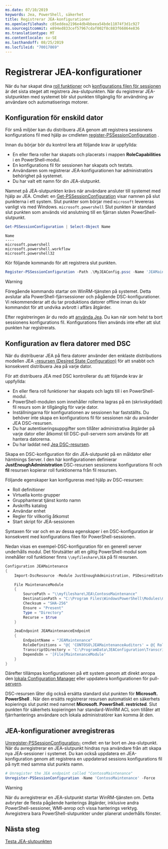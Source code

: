 ```yaml
---
ms.date: 07/10/2019
keywords: Jea, PowerShell, säkerhet
title: Registrerar JEA-konfigurationer
ms.openlocfilehash: c85eddea2196e4db4bbeea54bde11074f3d1c927
ms.sourcegitcommit: e894ed833cef57967cdaf002f8c883f66864e836
ms.translationtype: MT
ms.contentlocale: sv-SE
ms.lasthandoff: 08/25/2019
ms.locfileid: "70017869"
---
```

# <a name="registering-jea-configurations"></a>Registrerar JEA-konfigurationer

När du har skapat dina [roll funktioner](role-capabilities.md) och [konfigurations filen för sessionen](session-configurations.md) är det sista steget att registrera Jea-slutpunkten. När du registrerar JEA-slutpunkten med systemet blir slut punkten tillgänglig för användning av användare och automatiserings motorer.

## <a name="single-machine-configuration"></a>Konfiguration för enskild dator

För små miljöer kan du distribuera JEA genom att registrera sessionens konfigurations fil med hjälp av cmdleten [register-PSSessionConfiguration](/powershell/module/microsoft.powershell.core/register-pssessionconfiguration) .

Innan du börjar bör du kontrol lera att följande krav är uppfyllda:

- En eller flera roller har skapats och placerats i mappen **RoleCapabilities** i en PowerShell-modul.
- En konfigurations fil för sessionen har skapats och testats.
- Användaren som registrerar JEA-konfigurationen har administratörs behörighet på systemet.
- Du har valt ett namn för din JEA-slutpunkt.

Namnet på JEA-slutpunkten krävs när användare ansluter till systemet med hjälp av JEA. Cmdlet: en [Get-PSSessionConfiguration](/powershell/module/microsoft.powershell.core/get-pssessionconfiguration) visar namnen på slut punkterna i ett system. Slut punkter som börjar med `microsoft` levereras vanligt vis med Windows. `microsoft.powershell` Slut punkten är standard slut punkten som används vid anslutning till en fjärran sluten PowerShell-slutpunkt.

```powershell
Get-PSSessionConfiguration | Select-Object Name
```

```Output
Name
----
microsoft.powershell
microsoft.powershell.workflow
microsoft.powershell32
```

Kör följande kommando för att registrera slut punkten.

```powershell
Register-PSSessionConfiguration -Path .\MyJEAConfig.pssc -Name 'JEAMaintenance' -Force
```

> [!WARNING]
> Föregående kommando startar om WinRM-tjänsten på systemet. Detta avslutar alla PowerShell-fjärrsessioner och pågående DSC-konfigurationer. Vi rekommenderar att du tar produktions datorer offline innan du kör kommandot för att undvika avbrott i affärs åtgärder.

Efter registreringen är du redo att [använda Jea](using-jea.md). Du kan när som helst ta bort sessionens konfigurations fil. Konfigurations filen används inte efter att slut punkten har registrerats.

## <a name="multi-machine-configuration-with-dsc"></a>Konfiguration av flera datorer med DSC

När du distribuerar JEA på flera datorer använder den enklaste distributions modellen JEA [-resursen (Desired State Configuration)](/powershell/dsc/overview) för att snabbt och konsekvent distribuera Jea på varje dator.

För att distribuera JEA med DSC kontrollerar du att följande krav är uppfyllda:

- En eller flera roll funktioner har skapats och lagts till i en PowerShell-modul.
- PowerShell-modulen som innehåller rollerna lagras på en (skrivskyddad) fil resurs som är tillgänglig för varje dator.
- Inställningarna för konfigurationen av sessionen har fastställts. Du behöver inte skapa en konfigurations fil för sessionen när du använder JEA DSC-resursen.
- Du har autentiseringsuppgifter som tillåter administrativa åtgärder på varje dator eller åtkomst till DSC-pull-servern som används för att hantera datorerna.
- Du har laddat ned [Jea DSC-resursen](https://github.com/PowerShell/JEA/tree/master/DSC%20Resource).

Skapa en DSC-konfiguration för din JEA-slutpunkt på en måldator eller hämtnings Server. I den här konfigurationen definierar **JustEnoughAdministration** DSC-resursen sessionens konfigurations fil och **fil** resursen kopierar roll funktionerna från fil resursen.

Följande egenskaper kan konfigureras med hjälp av DSC-resursen:

- Roll definitioner
- Virtuella konto grupper
- Grupphanterat tjänst konto namn
- Avskrifts katalog
- Användar enhet
- Regler för villkorlig åtkomst
- Start skript för JEA-sessionen

Syntaxen för var och en av dessa egenskaper i en DSC-konfiguration är konsekvent med konfigurations filen för PowerShell-sessionen.

Nedan visas en exempel-DSC-konfiguration för en generell server underhålls modul. Det förutsätter att en giltig PowerShell-modul som innehåller roll funktioner finns `\\myfileshare\JEA` på fil resursen.

```powershell
Configuration JEAMaintenance
{
    Import-DscResource -Module JustEnoughAdministration, PSDesiredStateConfiguration

    File MaintenanceModule
    {
        SourcePath = "\\myfileshare\JEA\ContosoMaintenance"
        DestinationPath = "C:\Program Files\WindowsPowerShell\Modules\ContosoMaintenance"
        Checksum = "SHA-256"
        Ensure = "Present"
        Type = "Directory"
        Recurse = $true
    }

    JeaEndpoint JEAMaintenanceEndpoint
    {
        EndpointName = "JEAMaintenance"
        RoleDefinitions = "@{ 'CONTOSO\JEAMaintenanceAuditors' = @{ RoleCapabilities = 'GeneralServerMaintenance-Audit' }; 'CONTOSO\JEAMaintenanceAdmins' = @{ RoleCapabilities = 'GeneralServerMaintenance-Audit', 'GeneralServerMaintenance-Admin' } }"
        TranscriptDirectory = 'C:\ProgramData\JEAConfiguration\Transcripts'
        DependsOn = '[File]MaintenanceModule'
    }
}
```

Därefter tillämpas konfigurationen på ett system genom att direkt anropa den [lokala Configuration Manager](/powershell/dsc/managing-nodes/metaConfig) eller uppdatera konfigurationen för pull- [servern](/powershell/dsc/pull-server/pullServer).

DSC-resursen låter dig också ersätta standard slut punkten för **Microsoft. PowerShell** . När den ersätts registrerar resursen automatiskt en säkerhets kopierings slut punkt med namnet **Microsoft. PowerShell. restricted**. Slut punkten för säkerhets kopieringen har standard-WinRM ACL som tillåter att fjärrhanterings användare och lokala administratörer kan komma åt den.

## <a name="unregistering-jea-configurations"></a>JEA-konfigurationer avregistreras

[Unregister-PSSessionConfiguration-](/powershell/module/microsoft.powershell.core/Unregister-PSSessionConfiguration) cmdlet: en tar bort en Jea-slutpunkt. När du avregistrerar en JEA-slutpunkt hindras nya användare från att skapa nya JEA-sessioner i systemet. Du kan också uppdatera en JEA-konfiguration genom att registrera en uppdaterad sessions konfigurations fil på nytt med samma slut punkts namn.

```powershell
# Unregister the JEA endpoint called "ContosoMaintenance"
Unregister-PSSessionConfiguration -Name 'ContosoMaintenance' -Force
```

> [!WARNING]
> När du avregistrerar en JEA-slutpunkt startar WinRM-tjänsten om. Detta avbryter de flesta pågående hanterings åtgärder, inklusive andra PowerShell-sessioner, WMI-anrop och vissa hanterings verktyg. Avregistrera bara PowerShell-slutpunkter under planerat underhålls fönster.

## <a name="next-steps"></a>Nästa steg

[Testa JEA-slutpunkten](using-jea.md)
